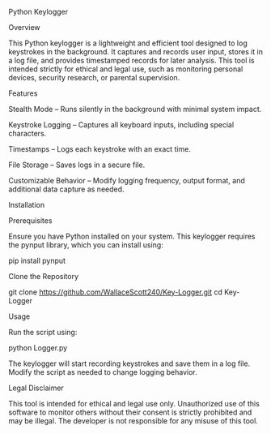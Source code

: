 Python Keylogger

Overview

This Python keylogger is a lightweight and efficient tool designed to log keystrokes in the background. It captures and records user input, stores it in a log file, and provides timestamped records for later analysis. This tool is intended strictly for ethical and legal use, such as monitoring personal devices, security research, or parental supervision.

Features

Stealth Mode – Runs silently in the background with minimal system impact.

Keystroke Logging – Captures all keyboard inputs, including special characters.

Timestamps – Logs each keystroke with an exact time.

File Storage – Saves logs in a secure file.

Customizable Behavior – Modify logging frequency, output format, and additional data capture as needed.

Installation

Prerequisites

Ensure you have Python installed on your system. This keylogger requires the pynput library, which you can install using:

pip install pynput

Clone the Repository

git clone https://github.com/WallaceScott240/Key-Logger.git
cd Key-Logger

Usage

Run the script using:

python Logger.py

The keylogger will start recording keystrokes and save them in a log file. Modify the script as needed to change logging behavior.



Legal Disclaimer

This tool is intended for ethical and legal use only. Unauthorized use of this software to monitor others without their consent is strictly prohibited and may be illegal. The developer is not responsible for any misuse of this tool.